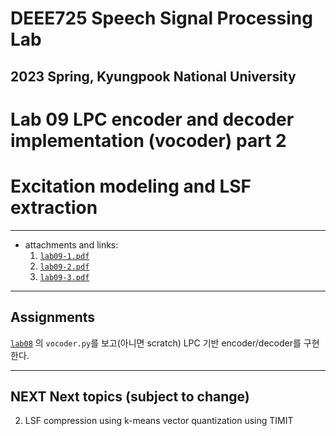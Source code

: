 # DEEE725 Speech Signal Processing Lab
## 2023 Spring, Kyungpook National University

# Lab 09 LPC encoder and decoder implementation (vocoder) part 2
# Excitation modeling and LSF extraction

---

- attachments and links: 
    1. [`lab09-1.pdf`](lab09-1.pdf)
    2. [`lab09-2.pdf`](lab09-2.pdf)
    3. [`lab09-3.pdf`](lab09-3.pdf)

---
## Assignments

[`lab08`](../lab08) 의 `vocoder.py`를 보고(아니면 scratch) LPC 기반 encoder/decoder를 구현한다.

---
## NEXT Next topics (subject to change)

2. LSF compression using k-means vector quantization using TIMIT
